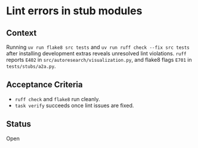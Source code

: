 # Lint errors in stub modules

## Context
Running `uv run flake8 src tests` and `uv run ruff check --fix src tests` after installing development extras reveals unresolved lint violations. `ruff` reports `E402` in `src/autoresearch/visualization.py`, and flake8 flags `E701` in `tests/stubs/a2a.py`.

## Acceptance Criteria
- `ruff check` and `flake8` run cleanly.
- `task verify` succeeds once lint issues are fixed.

## Status
Open
